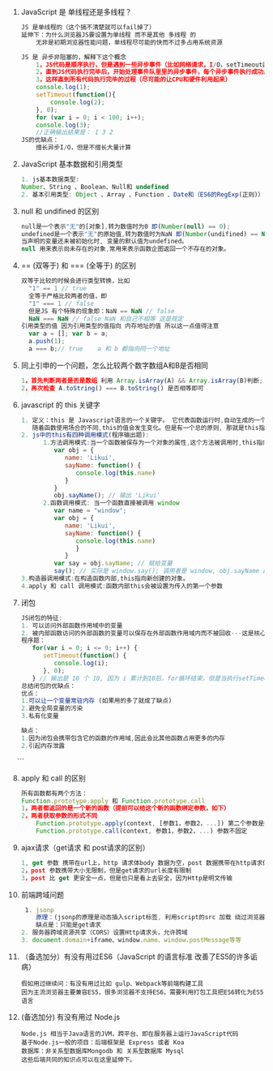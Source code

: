 1. JavaScript 是 单线程还是多线程？

   ```js
   JS 是单线程的（这个搞不清楚就可以fail掉了）
   延伸下：为什么浏览器JS要设置为单线程 而不是其他 多线程 的
       无非是初期浏览器性能问题，单线程尽可能的快而不过多占用系统资源

   JS 是 异步非阻塞的，解释下这个概念
       1，JS代码是顺序执行，但是遇到一些异步事件（比如网络请求，I/O，setTimeout函数、Node.js的数据库操作等等）会把这些事件放入一个事件队列，然后尽快执行其后面的代码；
       2，直到JS代码执行完毕后，开始处理事件队里里的异步事件，每个异步事件执行成功后再去执行回调（通知CPU或者主函数执行完毕继续执行下一步代码）
       3，这样直到所有代码执行完毕的过程（尽可能的让CPU和硬件利用起来）
       console.log(1);
       setTimeout(function(){
           console.log(2);
       }, 0);
       for (var i = 0; i < 100; i++);
       console.log(3);
       //正确输出结果是： 1 3 2 
   JS的优缺点：
       擅长异步I/O，但是不擅长大量计算
   ```

2. JavaScript 基本数据和引用类型

   ```js
   1. js基本数据类型:
   Number、String 、Boolean、Null和 undefined
   2. 基本引用类型: Object 、Array 、Function 、Date和（ES6的RegExp(正则)）
   ```

3. null  和 undifined 的区别

   ```js
   null是一个表示"无"的[对象],转为数值时为0 即(Number(null) == 0);
   undefined是一个表示"无"的原始值,转为数值时为NaN 即(Number(undifined) == NaN)。
   当声明的变量还未被初始化时, 变量的默认值为undefined。
   null 用来表示尚未存在的对象,常用来表示函数企图返回一个不存在的对象。
   ```

4. == \(双等于\) 和 === \(全等于\) 的区别

   ```js
   双等于比较的时候会进行类型转换，比如
     "1" == 1 // true
     全等于严格比较两者的值，即
     "1" === 1 // false
     但是JS 有个特殊的现象即：NaN == NaN // false
     NaN === NaN // false NaN 和自己不相等 这是规定
   引用类型的值 因为引用类型的值指向 内存地址的值 所以这一点值得注意
     var a = []; var b = a;
     a.push(1);
     a === b;// true    a 和 b 都指向同一个地址
   ```

5. 同上引申的一个问题，怎么比较两个数字数组A和B是否相同

   ```js
   1，首先判断两者是否是数组 利用 Array.isArray(A) && Array.isArray(B)判断;
   2，再次检查 A.toString() === B.toString() 是否相等即可
   ```

6. javascript 的 this 关键字

   ```js
   1. 定义：this 是 Javascript语言的一个关键字。 它代表函数运行时,自动生成的一个内部对象,只能在函数内部使用. 
      随着函数使用场合的不同,this的值会发生变化。但是有一个总的原则, 那就是this指的是, 调用函数的那个对象。
   2. js中的this有四种调用模式(程序输出题): 
         1.方法调用模式:当一个函数被保存为一个对象的属性,这个方法被调用时,this指向该对象。 
            var obj = { 
               name: 'Likui', 
               sayName: function() { 
                  console.log(this.name) 
               } 
            } 
            obj.sayName(); // 输出 'Likui' 
         2.函数调用模式: 当一个函数直接被调用 window
            var name = "window"; 
            var obj = {
               name: 'Likui',
               sayName: function() {
                  console.log(this.name) 
                  } 
               } 
            var say = obj.sayName; // 赋给变量 
            say(); // 实际是 window.say(); 调用者是 window, obj.sayName 函数的 this指向window全局, 输出name: window
   3.构造器调用模式:在构造函数内部,this指向新创建的对象。 
   4.apply 和 call 调用模式:函数内部this会被设置为传入的第一个参数
   ```

7. 闭包

   ```js
   JS闭包的特征:
   1. 可以访问外部函数作用域中的变量
   2. 被内部函数访问的外部函数的变量可以保存在外部函数作用域内而不被回收---这是核心,
   程序题：
      for(var i = 0; i <= 9; i++) {
         setTimeout(function() {
            console.log(i);
         }, 0);
      } // 输出是 10 个 10, 因为 i 累计到10后，for循环结束，但是当执行setTimeout里的回调函数时，输出的是当前的i(保持在内存里)， 这时候已经是 10 了
   总结闭包的优缺点：
   优点： 
   1.可以让一个变量常驻内存 (如果用的多了就成了缺点)
   2.避免全局变量的污染
   3.私有化变量

   缺点：
   1.因为闭包会携带包含它的函数的作用域,因此会比其他函数占用更多的内存
   2.引起内存泄露
   
   ```

8. apply 和 call 的区别

   ```js
   所有函数都有两个方法：
   Function.prototype.apply 和 Function.prototype.call
   1，两者都返回的是一个新的函数（提前可以给这个新的函数绑定参数，如下）
   2，两者获取参数的形式不同
       Function.prototype.apply(context, [参数1，参数2，...]) 第二个参数是数组
       Function.prototype.call(context, 参数1，参数2，...) 参数不固定
   ```

9. ajax请求（get请求 和 post请求的区别）

   ```js
   1, get 参数 携带在url上，http 请求体body 数据为空，post 数据携带在http请求体body上
   2，post 参数携带大小无限制，但是get请求的url长度有限制
   3，post 比 get 更安全一点，但是也只是看上去安全，因为Http是明文传输
   ```

10. 前端跨域问题

    ```js
    ￼1. jsonp 
        原理：(jsonp的原理是动态插入script标签, 利用script的src 加载 绕过浏览器检查) 
        缺点是：只能是get请求 
    2. 服务器跨域资源共享（CORS）设置Http请求头，允许跨域
    3. document.domain+iframe、window.name、window.postMessage等等
    ```

11. （备选加分）有没有用过ES6（JavaScript 的语言标准 改善了ES5的许多诟病）

    ```
    假如用过继续问：有没有用过比如 gulp、Webpack等前端构建工具
    因为主流浏览器主要兼容ES5，很多浏览器不支持ES6，需要利用打包工具把ES6转化为ES5语言
    ```

12. \(备选加分\) 有没有用过 Node.js

    ```
    Node.js 相当于Java语言的JVM，跨平台、即在服务器上运行JavaScript代码
    基于Node.js一般的项目：后端框架是 Express 或者 Koa
    数据库：非关系型数据库Mongodb 和 关系型数据库 Mysql
    这些后端共同的知识点可以在这里延伸下。
    ```




